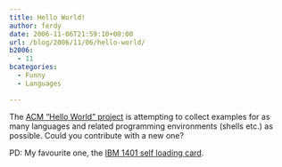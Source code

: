 ```yaml
---
title: Hello World!
author: ferdy
date: 2006-11-06T21:59:10+00:00
url: /blog/2006/11/06/hello-world/
b2006:
  - 11
bcategories:
  - Funny
  - Languages

---
```

The [ACM &#8220;Hello World&#8221; project][1] is attempting to collect examples for as many languages and related programming environments (shells etc.) as possible. Could you contribute with a new one?

PD: My favourite one, the [IBM 1401 self loading card][2].

 [1]: http://www2.latech.edu/~acm/HelloWorld.shtml
 [2]: http://www2.latech.edu/~acm/helloworld/IBM1401.html